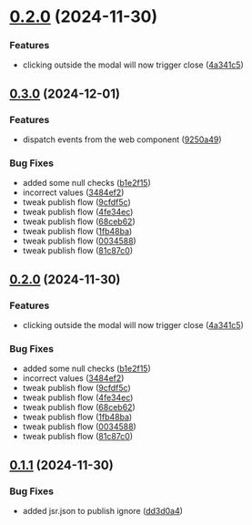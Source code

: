 # [0.2.0](https://github.com/fredrikbergqvist/NidhuggModal/compare/v0.1.1...v0.2.0) (2024-11-30)


### Features

* clicking outside the modal will now trigger close ([4a341c5](https://github.com/fredrikbergqvist/NidhuggModal/commit/4a341c5b2193268baa623a52d80fe31047555370))

## [0.3.0](https://github.com/fredrikbergqvist/NidhuggModal/compare/v0.2.0...v0.3.0) (2024-12-01)


### Features

* dispatch events from the web component ([9250a49](https://github.com/fredrikbergqvist/NidhuggModal/commit/9250a494d5f39809767a2f202b5e9202577b7b83))


### Bug Fixes

* added some null checks ([b1e2f15](https://github.com/fredrikbergqvist/NidhuggModal/commit/b1e2f1544cf7614ce4e906255a3505237fbb0a23))
* incorrect values ([3484ef2](https://github.com/fredrikbergqvist/NidhuggModal/commit/3484ef286d8008d3d9a9e57fdf50e782ad9ec5e4))
* tweak publish flow ([9cfdf5c](https://github.com/fredrikbergqvist/NidhuggModal/commit/9cfdf5c97c561040c0cffae039b85d7ad3adb862))
* tweak publish flow ([4fe34ec](https://github.com/fredrikbergqvist/NidhuggModal/commit/4fe34ecdc5114549bd4b7af11e246a7f9ff4bd50))
* tweak publish flow ([68ceb62](https://github.com/fredrikbergqvist/NidhuggModal/commit/68ceb62d08db25bc7f546801d88b2a27cd94d844))
* tweak publish flow ([1fb48ba](https://github.com/fredrikbergqvist/NidhuggModal/commit/1fb48ba99968c3a1d84afa53a171068b789de03a))
* tweak publish flow ([0034588](https://github.com/fredrikbergqvist/NidhuggModal/commit/0034588ad11f571da2d7941b9dd8373a986e2dd7))
* tweak publish flow ([81c87c0](https://github.com/fredrikbergqvist/NidhuggModal/commit/81c87c048d54818b982f218b3175da061e517261))

## [0.2.0](https://github.com/fredrikbergqvist/NidhuggModal/compare/v0.1.1...v0.2.0) (2024-11-30)


### Features

* clicking outside the modal will now trigger close ([4a341c5](https://github.com/fredrikbergqvist/NidhuggModal/commit/4a341c5b2193268baa623a52d80fe31047555370))


### Bug Fixes

* added some null checks ([b1e2f15](https://github.com/fredrikbergqvist/NidhuggModal/commit/b1e2f1544cf7614ce4e906255a3505237fbb0a23))
* incorrect values ([3484ef2](https://github.com/fredrikbergqvist/NidhuggModal/commit/3484ef286d8008d3d9a9e57fdf50e782ad9ec5e4))
* tweak publish flow ([9cfdf5c](https://github.com/fredrikbergqvist/NidhuggModal/commit/9cfdf5c97c561040c0cffae039b85d7ad3adb862))
* tweak publish flow ([4fe34ec](https://github.com/fredrikbergqvist/NidhuggModal/commit/4fe34ecdc5114549bd4b7af11e246a7f9ff4bd50))
* tweak publish flow ([68ceb62](https://github.com/fredrikbergqvist/NidhuggModal/commit/68ceb62d08db25bc7f546801d88b2a27cd94d844))
* tweak publish flow ([1fb48ba](https://github.com/fredrikbergqvist/NidhuggModal/commit/1fb48ba99968c3a1d84afa53a171068b789de03a))
* tweak publish flow ([0034588](https://github.com/fredrikbergqvist/NidhuggModal/commit/0034588ad11f571da2d7941b9dd8373a986e2dd7))
* tweak publish flow ([81c87c0](https://github.com/fredrikbergqvist/NidhuggModal/commit/81c87c048d54818b982f218b3175da061e517261))

## [0.1.1](https://github.com/fredrikbergqvist/NidhuggModal/compare/v0.1.0...v0.1.1) (2024-11-30)


### Bug Fixes

* added jsr.json to publish ignore ([dd3d0a4](https://github.com/fredrikbergqvist/NidhuggModal/commit/dd3d0a4ec5908e6258115e65e93ac4e9a566d1cf))
